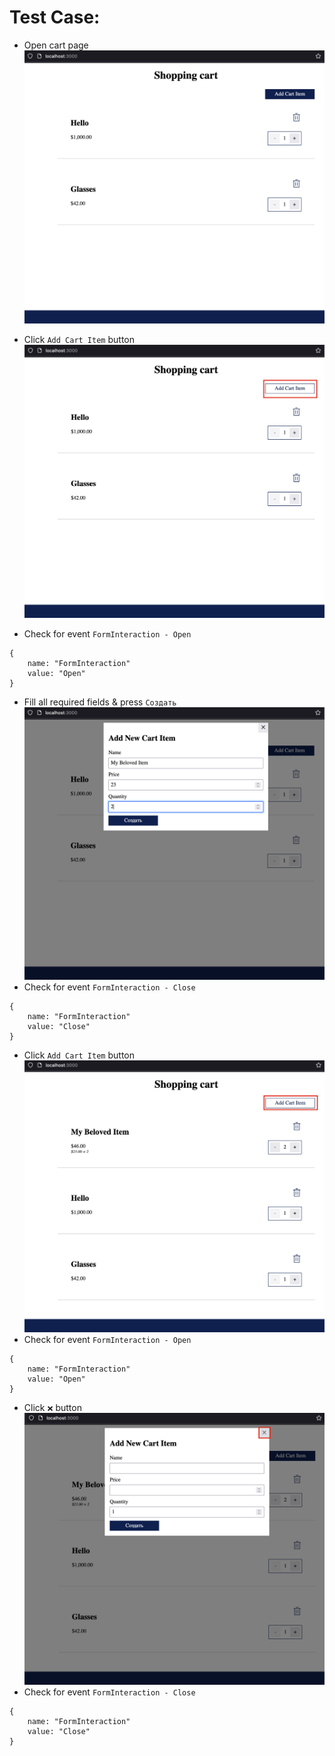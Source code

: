 # Test Case: 
 - Open cart page
 ![Cart Page](/images/test_case_6/step1.png)

 - Click `Add Cart Item` button
 ![Add Cart Item Click](/images/test_case_6/step2.png)
  - Check for event `FormInteraction - Open`
```
{
	name: "FormInteraction"
	value: "Open"
}
```


 - Fill all required fields & press `Создать`
 ![Add Cart Item Click](/images/test_case_6/step3.png)
 - Check for event `FormInteraction - Close`
```
{
	name: "FormInteraction"
	value: "Close"
}
```
 - Click `Add Cart Item` button
 ![Add Cart Item Click](/images/test_case_6/step4.png)
  - Check for event `FormInteraction - Open`
```
{
	name: "FormInteraction"
	value: "Open"
}
```
 - Click `❌` button
 ![Add Cart Item Click](/images/test_case_6/step5.png)
 - Check for event `FormInteraction - Close`
```
{
	name: "FormInteraction"
	value: "Close"
}
```